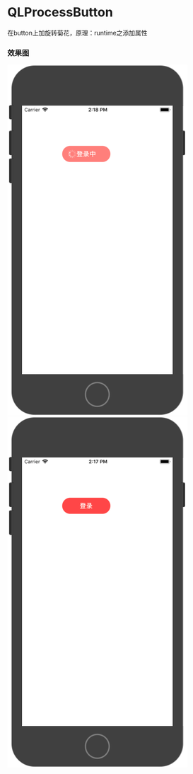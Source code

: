 # QLProcessButton
在button上加旋转菊花，原理：runtime之添加属性


### 效果图
![菊花旋转、按钮禁用交互状态](https://github.com/Lqlin-ss/QLProcessButton/blob/master/submitting按钮.png?raw=true)
![正常状态](https://github.com/Lqlin-ss/QLProcessButton/blob/master/normal按钮.png?raw=true)

